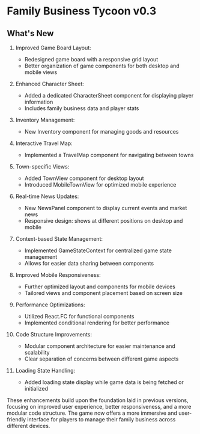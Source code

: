 # Family Business Tycoon v0.3

## What's New

1. Improved Game Board Layout:
   - Redesigned game board with a responsive grid layout
   - Better organization of game components for both desktop and mobile views

2. Enhanced Character Sheet:
   - Added a dedicated CharacterSheet component for displaying player information
   - Includes family business data and player stats

3. Inventory Management:
   - New Inventory component for managing goods and resources

4. Interactive Travel Map:
   - Implemented a TravelMap component for navigating between towns

5. Town-specific Views:
   - Added TownView component for desktop layout
   - Introduced MobileTownView for optimized mobile experience

6. Real-time News Updates:
   - New NewsPanel component to display current events and market news
   - Responsive design: shows at different positions on desktop and mobile

7. Context-based State Management:
   - Implemented GameStateContext for centralized game state management
   - Allows for easier data sharing between components

8. Improved Mobile Responsiveness:
   - Further optimized layout and components for mobile devices
   - Tailored views and component placement based on screen size

9. Performance Optimizations:
   - Utilized React.FC for functional components
   - Implemented conditional rendering for better performance

10. Code Structure Improvements:
    - Modular component architecture for easier maintenance and scalability
    - Clear separation of concerns between different game aspects

11. Loading State Handling:
    - Added loading state display while game data is being fetched or initialized

These enhancements build upon the foundation laid in previous versions, focusing on improved user experience, better responsiveness, and a more modular code structure. The game now offers a more immersive and user-friendly interface for players to manage their family business across different devices.